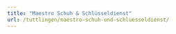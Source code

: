 ```yaml
---
title: "Maestro Schuh & Schlüsseldienst"
url: /tuttlingen/maestro-schuh-und-schluesseldienst/
---
```

